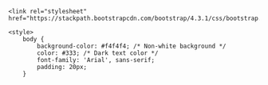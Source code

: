  <!-- Link to a stylesheet from a CDN for consistent styling -->
    <link rel="stylesheet" href="https://stackpath.bootstrapcdn.com/bootstrap/4.3.1/css/bootstrap.min.css">

    <style>
        body {
            background-color: #f4f4f4; /* Non-white background */
            color: #333; /* Dark text color */
            font-family: 'Arial', sans-serif;
            padding: 20px;
        }
